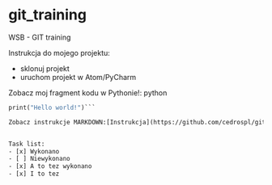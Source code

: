 # git_training
WSB - GIT training

Instrukcja do mojego projektu:
* sklonuj projekt
* uruchom projekt w Atom/PyCharm

Zobacz moj fragment kodu w Pythonie!:
  python
  ```def my_function():
  print("Hello world!")```
  
  Zobacz instrukcje MARKDOWN:[Instrukcja](https://github.com/cedrospl/git_training/blob/master/README.md)


Task list:
- [x] Wykonano
- [ ] Niewykonano
- [x] A to tez wykonano
- [x] I to tez
